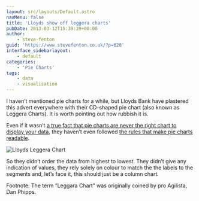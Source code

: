 ```yaml
---
layout: src/layouts/Default.astro
navMenu: false
title: 'Lloyds show off leggera charts'
pubDate: 2013-03-12T15:39:29+00:00
author:
    - steve-fenton
guid: 'https://www.stevefenton.co.uk/?p=628'
interface_sidebarlayout:
    - default
categories:
    - 'Pie Charts'
tags:
    - data
    - visualisation
---
```


I haven’t mentioned pie charts for a while, but Lloyds Bank have plastered this advert everywhere with their CD-shaped pie chart (also known as Leggera Charts). It is worth pointing out how rubbish it is.

Even if it wasn’t [a true fact that pie charts are never the right chart to display your data](https://www.stevefenton.co.uk/2009/04/pie-charts-are-bad/), they haven’t even followed [the rules that make pie charts readable](https://www.stevefenton.co.uk/2011/10/A-Great-Example-Of-A-Terrible-Pie-Chart/).

![Lloyds Leggera Chart](https://www.stevefenton.co.uk/wp-content/uploads/2015/07/lloyds-cd-chart1.jpg)

So they didn’t order the data from highest to lowest. They didn’t give any indication of values, they rely solely on colour to match the the labels to the segments and, let’s face it, this should just be a column chart.

Footnote: The term “Leggara Chart” was originally coined by pro Agilista, Dan Phipps.
